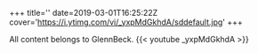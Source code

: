 +++
title=''
date=2019-03-01T16:25:22Z
cover='https://i.ytimg.com/vi/_yxpMdGkhdA/sddefault.jpg'
+++

All content belongs to GlennBeck.
{{< youtube _yxpMdGkhdA >}}
